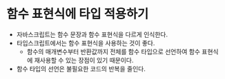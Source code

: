 # 함수 표현식에 타입 적용하기

- 자바스크립트는 함수 문장과 함수 표현식을 다르게 인식한다.
- 타입스크립트에서는 함수 표현식을 사용하는 것이 좋다.
  - 함수의 매개변수부터 반환값까지 전체를 함수 타입으로 선언하여 함수 표현식에 재사용할 수 있는 장점이 있기 때문이다.
- 함수 타입의 선언은 불필요한 코드의 반복을 줄인다.
